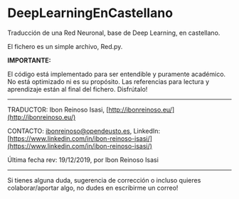 # DeepLearningEnCastellano
Traducción de una Red Neuronal, base de Deep Learning, en castellano.

El fichero es un simple archivo, Red.py.

**IMPORTANTE:** 

El código está implementado para ser entendible y puramente académico.
No está optimizado ni es su propósito.
Las referencias para lectura y aprendizaje están al final del fichero. Disfrútalo!

---

TRADUCTOR: Ibon Reinoso Isasi, [http://ibonreinoso.eu/](http://ibonreinoso.eu/)

CONTACTO: ibonreinoso@opendeusto.es, LinkedIn: [https://www.linkedin.com/in/ibon-reinoso-isasi/](https://www.linkedin.com/in/ibon-reinoso-isasi/) 

Última fecha rev: 19/12/2019, por Ibon Reinoso Isasi

---

Si tienes alguna duda, sugerencia de corrección o incluso quieres colaborar/aportar algo, no dudes en escribirme un correo!
